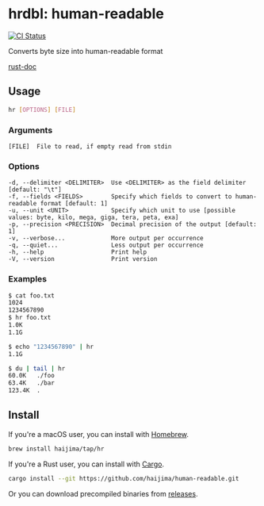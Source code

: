 # hrdbl: human-readable

[![CI Status](https://github.com/haijima/human-readable/workflows/CI/badge.svg)](https://github.com/haijima/human-readable/actions)

Converts byte size into human-readable format

[rust-doc](https://haijima.github.io/human-readable/hrdbl/)

## Usage

``` bash
hr [OPTIONS] [FILE]
```

### Arguments

```
[FILE]  File to read, if empty read from stdin
```

### Options

```
-d, --delimiter <DELIMITER>  Use <DELIMITER> as the field delimiter [default: "\t"]
-f, --fields <FIELDS>        Specify which fields to convert to human-readable format [default: 1]
-u, --unit <UNIT>            Specify which unit to use [possible values: byte, kilo, mega, giga, tera, peta, exa]
-p, --precision <PRECISION>  Decimal precision of the output [default: 1]
-v, --verbose...             More output per occurrence
-q, --quiet...               Less output per occurrence
-h, --help                   Print help
-V, --version                Print version
```

### Examples

``` bash
$ cat foo.txt
1024
1234567890
$ hr foo.txt
1.0K
1.1G

$ echo "1234567890" | hr
1.1G

$ du | tail | hr
60.0K   ./foo
63.4K   ./bar
123.4K  .
```

## Install

If you're a macOS user, you can install with [Homebrew](https://brew.sh/).

``` bash
brew install haijima/tap/hr
```

If you're a Rust user, you can install with [Cargo](https://doc.rust-lang.org/cargo/).

``` bash
cargo install --git https://github.com/haijima/human-readable.git
```

Or you can download precompiled binaries from [releases](https://github.com/haijima/human-readable/releases).

